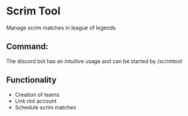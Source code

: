 # Scrim Tool

Manage scrim matches in league of legends

## Command:

The discord bot has an intuitive usage and can be started by /scrimtool

## Functionality

 - Creation of teams
 - Link riot account
 - Schedule scrim matches
